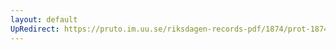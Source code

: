 ```yaml
---
layout: default
UpRedirect: https://pruto.im.uu.se/riksdagen-records-pdf/1874/prot-1874--ak--408/prot-1874--ak--408_000.pdf
---
```

